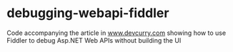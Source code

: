 debugging-webapi-fiddler
========================

Code accompanying the article in www.devcurry.com showing how to use Fiddler to debug Asp.NET Web APIs without building the UI